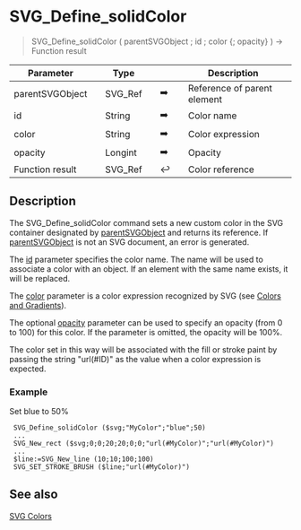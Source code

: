 <!-- nodeReference := SVG_Define_solidColor ( svgObject ; ID ; color ; Param_4 )
 -> svgObject (Text)
 -> ID (Text)
 -> color (Text)
 -> Param_4 (Long Integer)
 <- nodeReference (Text)-->
# SVG_Define_solidColor

> SVG_Define_solidColor ( parentSVGObject ; id ; color {; opacity} ) -> Function result

| Parameter |     | Type |     |     |     | Description |     |
| --- | --- | --- | --- | --- | --- | --- | --- |
| parentSVGObject |     | SVG_Ref |     | ➡️ |     | Reference of parent element |     |
| id  |     | String |     | ➡️ |     | Color name |     |
| color |     | String |     | ➡️ |     | Color expression |     |
| opacity |     | Longint |     | ➡️ |     | Opacity |     |
| Function result |     | SVG_Ref |     | ↩️ |     | Color reference |     |

## Description

The SVG_Define_solidColor command sets a new custom color in the SVG container designated by [parentSVGObject](# "Reference of parent element") and returns its reference. If [parentSVGObject](# "Reference of parent element") is not an SVG document, an error is generated.

The [id](# "Color name") parameter specifies the color name. The name will be used to associate a color with an object. If an element with the same name exists, it will be replaced.

The [color](# "Color expression") parameter is a color expression recognized by SVG (see [Colors and Gradients](../Colors%20and%20Gradients.md)).

The optional [opacity](# "Opacity") parameter can be used to specify an opacity (from 0 to 100) for this color. If the parameter is omitted, the opacity will be 100%.

The color set in this way will be associated with the fill or stroke paint by passing the string "url(#ID)" as the value when a color expression is expected.

### Example  

Set blue to 50%  

```4d
 SVG_Define_solidColor ($svg;"MyColor";"blue";50)  
 ...  
 SVG_New_rect ($svg;0;0;20;20;0;0;"url(#MyColor)";"url(#MyColor)")  
 ...  
 $line:=SVG_New_line (10;10;100;100)  
 SVG_SET_STROKE_BRUSH ($line;"url(#MyColor)")

```

## See also

[SVG Colors](../SVG%20Colors.md)
